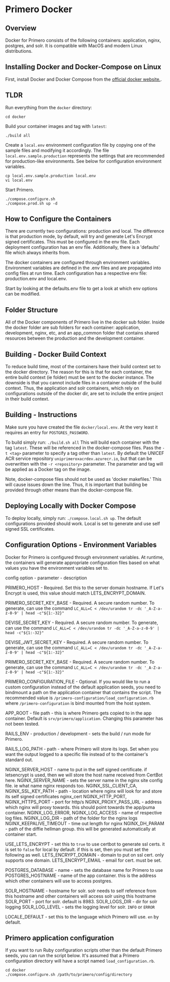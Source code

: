 
# Primero Docker

## Overview

Docker for Primero consists of the following containers: application,
nginx, postgres, and solr. It is compatible with MacOS and modern
Linux distributions.

## Installing Docker and Docker-Compose on Linux

First, install Docker and Docker Compose from the [official docker
website.](https://docs.docker.com/install/).

## TLDR


Run everything from the `docker` directory:

```
cd docker
```

Build your container images and tag with `latest`:

```
./build all
```

Create a `local.env` environment configuration file by
copying one of the sample files and modifying it accordingly.
The file `local.env.sample.production` represents the settings that
are recommended for production-like environments.
See below for configuration environment variables.

```
cp local.env.sample.production local.env
vi local.env
```

Start Primero.

```
./compose.configure.sh
./compose.prod.sh up -d
```


## How to Configure the Containers

There are currently two configurations: production and local. The difference is
that production mode, by default, will try and generate Let's Encrypt signed
certificates. This must be configured in the env file. Each deployment
configuration has an env file. Additionally, there is a 'defaults' file which
always inherits from.

The docker containers are configured through environment variables. Environment
variables are defined in the .env files and are propagated into config files at
run time. Each configuration has a respective env file: production.env and
local.env.

Start by looking at the defaults.env file to get a look at which env options can
be modified.

## Folder Structure

All of the Docker components of Primero live in the docker sub folder. Inside
the docker folder are sub folders for each container: application, development,
nginx, etc, and an app_common folder that contains shared resources between the
production and the development container.

## Building - Docker Build Context

To reduce build time, most of the containers have their build context set to the
docker directory. The reason for this is that for each container, the entire
build context (ie folder) must be sent to the docker instance. The downside is
that you cannot include files in a container outside of the build context. Thus,
the application and solr containers, which rely on configurations outside of the
docker dir, are set to include the entire project in their build context.

## Building - Instructions
Make sure you have created the file `docker/local.env`. At the very least it requires
an entry for `POSTGRES_PASSWORD`.

To build simply run: `./build.sh all`
This will build each container with the tag `latest`. These will be
referenced in the docker-compose files. Pass the `-t <tag>` parameter
to specify a tag other than `latest`. By default the UNICEF ACR service
repository `uniprimeroxacrdev.azurecr.io`, but that can be overwritten with the
`-r <repository>` parameter. The parameter and tag will be applied as a Docker tag on the image.

Note, docker-compose files should not be used as 'docker makefiles.' This will
cause issues down the line. Thus, it is important that building be provided
through other means than the docker-compose file.

## Deploying Locally with Docker Compose

To deploy locally, simply run: `./compose.local.sh up`. The default
configurations provided should work. Local is set to generate and use self
signed SSL certificates.

## Configuration Options - Environment Variables

Docker for Primero is configured through environment variables. At runtime, the
containers will generate appropriate configuration files based on what values
you have the environment variables set to.

config option - parameter - description

PRIMERO_HOST - Required. Set this to the server domain hostname.
If Let's Encrypt is used, this value should match LETS_ENCRYPT_DOMAIN.

PRIMERO_SECRET_KEY_BASE - Required. A secure random number.
To generate, can use the command `LC_ALL=C < /dev/urandom tr -dc '_A-Z-a-z-0-9' | head -c"${1:-32}"`

DEVISE_SECRET_KEY - Required. A secure random number.
To generate, can use the command `LC_ALL=C < /dev/urandom tr -dc '_A-Z-a-z-0-9' | head -c"${1:-32}"`

DEVISE_JWT_SECRET_KEY - Required. A secure random number.
To generate, can use the command `LC_ALL=C < /dev/urandom tr -dc '_A-Z-a-z-0-9' | head -c"${1:-32}"`

PRIMERO_SECRET_KEY_BASE - Required. A secure random number.
To generate, can use the command `LC_ALL=C < /dev/urandom tr -dc '_A-Z-a-z-0-9' | head -c"${1:-32}"`

PRIMERO_CONFIGURATION_FILE - Optional. If you would like to run a custom configuration instead of
the default application seeds, you need to bindmount a path on the application container that contains the script.
The recommended value is `/primero-configuration/load_configuration.rb` where `/primero-configuration`
is bind mounted from the host system.

APP_ROOT - file path - this is where Primero gets copied to in the app container.
Default is `srv/primero/application`. Changing this parameter has not been tested.

RAILS_ENV - production / development - sets the build / run mode for Primero.

RAILS_LOG_PATH - path - where Primero will store its logs. Set when you want the output logged
to a specific file instead of to the container's standard out.

NGINX_SERVER_HOST - name to put in the self signed certificate. if letsencrypt
is used, then we will store the host name received from CertBot here.
NGINX_SERVER_NAME - sets the server name in the nginx site config file. ie what
name nginx responds too.
NGINX_SSL_CLIENT_CA, NGINX_SSL_KEY_PATH - path - location where nginx will look
for and store its self signed certificates
nginx_cert
NGINX_HTTP_PORT, NGINX_HTTPS_PORT - port for http/s
NGINX_PROXY_PASS_URL - address which nginx will proxy towards. this should point
towards the app/puma container.
NGINX_LOG_ERROR, NGINX_LOG_ACCESS - name of respective log files.
NGINX_LOG_DIR - path of the folder for the nginx logs
NGINX_KEEPALIVE_TIMEOUT - time out length for nginx
NGINX_DH_PARAM - path of the diffie hellman group. this will be generated
automatically at container start.

USE_LETS_ENCRYPT - set this to `true` to use certbot to generate ssl certs. it
is set to `false` for local by default. if this is set, then you must set the
following as well.
LETS_ENCRYPT_DOMAIN - domain to put on ssl cert. only supports one domain.
LETS_ENCRYPT_EMAIL - email for cert. must be set.

POSTGRES_DATABASE - name - sets the database name for Primero to use
POSTGRES_HOSTNAME - name of the app container. this is the address which other
containers will use to access postgres.

SOLR_HOSTNAME - hostname for solr. solr needs to self reference from this
hostname and other containers will access solr using this hostname
SOLR_PORT - port for solr. default is 8983.
SOLR_LOGS_DIR - dir for solr logging
SOLR_LOG_LEVEL - sets the logging level for solr. `INFO` or `ERROR`

LOCALE_DEFAULT - set this to the language which Primero will use. `en` by
default.

## Primero application configuration

If you want to run Ruby configuration scripts other than the default Primero seeds,
you can run the script below.
It's assumed that a Primero configuration directory will have a script named `load_configuration.rb`.

```
cd docker
./compose.configure.sh /path/to/primero/config/directory
```
